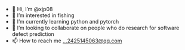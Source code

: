 - 👋 Hi, I’m @xjp08
- 👀 I’m interested in fishing
- 🌱 I’m currently learning python and pytorch
- 💞️ I’m looking to collaborate on people who do research for software defect prediction
- 📫 How to reach me ...2425145063@qq.com

<!---
xjp08/xjp08 is a ✨ special ✨ repository because its `README.md` (this file) appears on your GitHub profile.
You can click the Preview link to take a look at your changes.
--->
